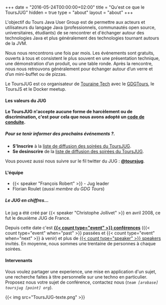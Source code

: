 +++
    date = "2016-05-24T00:00:00+02:00" 
    title = "Qu'est ce que le ToursJUG" 
    hidden = true 
    type = "about" 
    layout = "about" 
+++


L'objectif du Tours Java User Group est de permettre aux acteurs et utilisateurs du langage Java (professionnels, communautés open source, universitaires, étudiants) de se rencontrer et d'échanger autour des technologies Java et plus généralement des technologies tournant autours de la JVM.

<!--more-->

Nous nous rencontrons une fois par mois.
Les événements sont gratuits, ouverts à tous et consistent le plus souvent en une présentation technique, une démonstration d’un produit, ou une table ronde.
Après la rencontre, nous nous retrouvons généralement pour échanger autour d’un verre et d’un mini-buffet ou de pizzas.

Le ToursJUG est co organisateur de [Touraine Tech](https://touraine.tech/) avec le [GDGTours](https://twitter.com/gdgtours), le ToursJS et le Docker meetup.

#### Les valeurs du JUG

**Le ToursJUG n'accepte aucune forme de harcèlement ou de discrimination, c'est pour cela que nous avons adopté un [code de conduite](/coc).**

##### Pour se tenir informer des prochains événements ?.

* **S'Inscrire** à la [liste de diffusion des soirées du ToursJUG](https://my.sendinblue.com/users/subscribe/js_id/32zm5/id/4).
* **Se desinscrire** de la [liste de diffusion des soirées du ToursJUG](https://my.sendinblue.com/users/unsubscribe/js_id/32zm5/id/5).

Vous pouvez aussi nous suivre sur le fil twitter du JUG : **[@toursjug](https://twitter.com/toursjug)**.

#### L'équipe

* {{< speaker "François Robert" >}} - Jug leader
* Florian Roulet (*aussi membre du GDG Tours*)


##### Le JUG en chiffres...

Le jug a été créé par {{< speaker "Christophe Jollivet" >}} en avril 2008, ce fut le deuxième JUG de France.

Depuis cette date c'est **[{{< count type="event" >}} conférences](/event)** ({{< count type="event" when="past" >}} passées et {{< count type="event" when="next" >}} à venir) et plus de [{{< count type="speaker" >}} speakers](/speaker) invités.
En moyenne, nous sommes une trentaine de personnes à chaque soirées.

#### Intervenants

Vous voulez partager une experience, une mise en application d'un sujet, une recherche faites à titre personnelle sur une techno en particulier.
Proposez nous votre sujet de conférence, contactez nous (*`team [arobase] toursjug [point] org`*).

{{< img src="ToursJUG-texte.png" >}}
